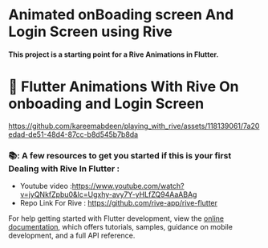 # Animated onBoading screen And Login Screen using Rive


#### This project is a starting point for a Rive Animations in Flutter.

# :art:   Flutter Animations With Rive On onboading and Login Screen 
https://github.com/kareemabdeen/playing_with_rive/assets/118139061/7a20edad-de51-48d4-87cc-b8d545b7b8da
### 📚: A few resources to get you started if this is your first Dealing with Rive In Flutter :

- Youtube video :https://www.youtube.com/watch?v=jyQNkfZpbu0&lc=Ugxhy-avy7Y-yHLfZQ94AaABAg
- Repo Link For Rive : https://github.com/rive-app/rive-flutter




For help getting started with Flutter development, view the
[online documentation](https://docs.flutter.dev/), which offers tutorials,
samples, guidance on mobile development, and a full API reference.
